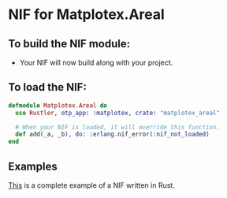 # NIF for Matplotex.Areal

## To build the NIF module:

- Your NIF will now build along with your project.

## To load the NIF:

```elixir
defmodule Matplotex.Areal do
  use Rustler, otp_app: :matplotex, crate: "matplotex_areal"

  # When your NIF is loaded, it will override this function.
  def add(_a, _b), do: :erlang.nif_error(:nif_not_loaded)
end
```

## Examples

[This](https://github.com/rusterlium/NifIo) is a complete example of a NIF written in Rust.
